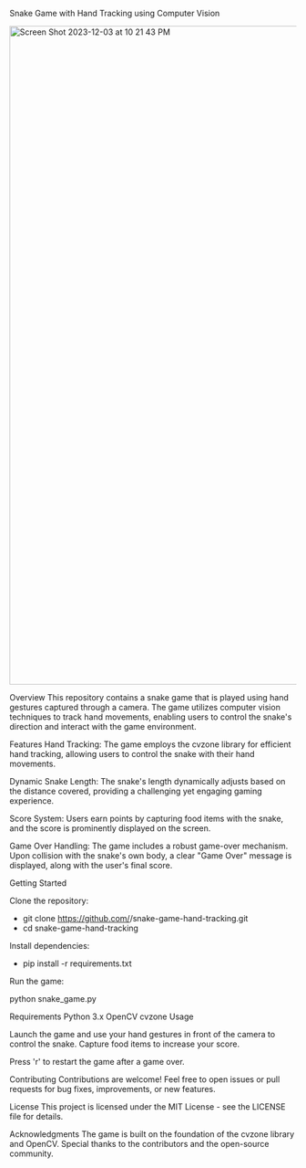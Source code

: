 Snake Game with Hand Tracking using Computer Vision

<img width="1154" alt="Screen Shot 2023-12-03 at 10 21 43 PM" src="https://github.com/AYoussef00/SNACK-GAME-Computer-Vision/assets/33284639/69a482c3-6f70-4da5-91f3-cc01a1c50e67">



Overview
This repository contains a snake game that is played using hand gestures captured through a camera. The game utilizes computer vision techniques to track hand movements, enabling users to control the snake's direction and interact with the game environment.

Features
Hand Tracking: The game employs the cvzone library for efficient hand tracking, allowing users to control the snake with their hand movements.

Dynamic Snake Length: The snake's length dynamically adjusts based on the distance covered, providing a challenging yet engaging gaming experience.

Score System: Users earn points by capturing food items with the snake, and the score is prominently displayed on the screen.

Game Over Handling: The game includes a robust game-over mechanism. Upon collision with the snake's own body, a clear "Game Over" message is displayed, along with the user's final score.

Getting Started

Clone the repository:

- git clone https://github.com/<your-username>/snake-game-hand-tracking.git
- cd snake-game-hand-tracking

Install dependencies:

- pip install -r requirements.txt

Run the game:

python snake_game.py

Requirements
Python 3.x
OpenCV
cvzone
Usage

Launch the game and use your hand gestures in front of the camera to control the snake.
Capture food items to increase your score.

Press 'r' to restart the game after a game over.

Contributing
Contributions are welcome! Feel free to open issues or pull requests for bug fixes, improvements, or new features.

License
This project is licensed under the MIT License - see the LICENSE file for details.

Acknowledgments
The game is built on the foundation of the cvzone library and OpenCV.
Special thanks to the contributors and the open-source community.
